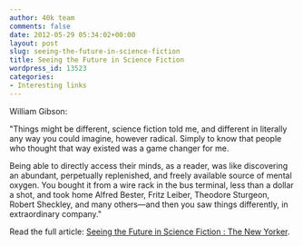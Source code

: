 ```yaml
---
author: 40k team
comments: false
date: 2012-05-29 05:34:02+00:00
layout: post
slug: seeing-the-future-in-science-fiction
title: Seeing the Future in Science Fiction
wordpress_id: 13523
categories:
- Interesting links
---
```


William Gibson:

"Things might be different, science fiction told me, and different in literally any way you could imagine, however radical. Simply to know that people who thought that way existed was a game changer for me.

Being able to directly access their minds, as a reader, was like discovering an abundant, perpetually replenished, and freely available source of mental oxygen. You bought it from a wire rack in the bus terminal, less than a dollar a shot, and took home Alfred Bester, Fritz Leiber, Theodore Sturgeon, Robert Sheckley, and many others—and then you saw things differently, in extraordinary company."

Read the full article: [Seeing the Future in Science Fiction : The New Yorker](http://www.newyorker.com/reporting/2012/06/04/120604fa_fact_gibson).

